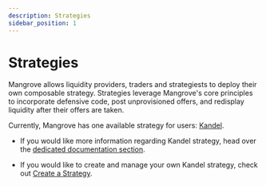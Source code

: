```yaml
---
description: Strategies
sidebar_position: 1
---
```



# Strategies

Mangrove allows liquidity providers, traders and strategiests to deploy their own composable strategy. Strategies leverage Mangrove's core principles to incorporate defensive code, post unprovisioned offers, and redisplay liquidity after their offers are taken.

Currently, Mangrove has one available strategy for users: [Kandel](../../kandel/README.md).

* If you would like more information regarding Kandel strategy, head over the [dedicated documentation section](../../kandel/README.md).

* If you would like to create and manage your own Kandel strategy, check out [Create a Strategy](./create-strat.md).